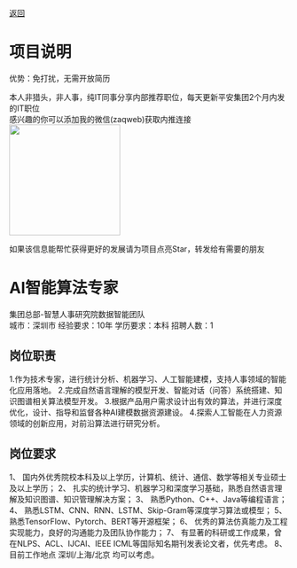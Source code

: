 [返回](../../)

# 项目说明

优势：免打扰，无需开放简历

本人非猎头，非人事，纯IT同事分享内部推荐职位，每天更新平安集团2个月内发的IT职位  
感兴趣的你可以添加我的微信(zaqweb)获取内推连接  
<img src="https://github.com/zaqweb/PA-IT-JOBS/blob/master/WechatICode.jpeg"  height="200" width="200">

如果该信息能帮忙获得更好的发展请为项目点亮Star，转发给有需要的朋友

# AI智能算法专家
集团总部-智慧人事研究院数据智能团队  
城市：深圳市 经验要求：10年 学历要求：本科  招聘人数：1

## 岗位职责
1.作为技术专家，进行统计分析、机器学习、人工智能建模，支持人事领域的智能化应用落地。
2.完成自然语言理解的模型开发、智能对话（问答）系统搭建、知识图谱相关算法模型开发。
3.根据产品用户需求设计出有效的算法，并进行深度优化，设计、指导和监督各种AI建模数据资源建设。
4.探索人工智能在人力资源领域的创新应用，对前沿算法进行研究分析。

## 岗位要求
1、	国内外优秀院校本科及以上学历，计算机、统计、通信、数学等相关专业硕士及以上学历；
2、	扎实的统计学习、机器学习和深度学习基础，熟悉自然语言理解及知识图谱、知识管理解决方案；
3、	熟悉Python、C++、Java等编程语言；
4、	熟悉LSTM、CNN、RNN、LSTM、Skip-Gram等深度学习算法或模型；
5、	熟悉TensorFlow、Pytorch、BERT等开源框架；
6、	优秀的算法仿真能力及工程实现能力，良好的沟通能力及团队协作能力；
7、	有显著的科研或工作成果，曾在NLPS、ACL、IJCAI、IEEE ICML等国际知名期刊发表论文者，优先考虑。
8、   目前工作地点 深圳/上海/北京 均可以考虑。




